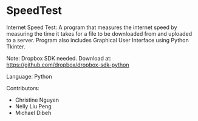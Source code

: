 # SpeedTest

Internet Speed Test:
A program that measures the internet speed by measuring the time it takes for a file to be downloaded from and uploaded to a server. Program also includes Graphical User Interface using Python Tkinter.

Note: Dropbox SDK needed. Download at: https://github.com/dropbox/dropbox-sdk-python

Language: Python

Contributors:
- Christine Nguyen<br>
- Nelly Liu Peng<br>
- Michael Dibeh
